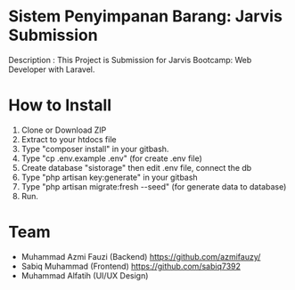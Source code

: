 Sistem Penyimpanan Barang: Jarvis Submission
=======
Description :
This Project is Submission for Jarvis Bootcamp: Web Developer with Laravel.

# How to Install #
1. Clone or Download ZIP
2. Extract to your htdocs file
3. Type "composer install" in your gitbash.
4. Type "cp .env.example .env" (for create .env file)
5. Create database "sistorage" then edit .env file, connect the db
6. Type "php artisan key:generate" in your gitbash
7. Type "php artisan migrate:fresh --seed" (for generate data to database)
8. Run.

# Team #
- Muhammad Azmi Fauzi (Backend) https://github.com/azmifauzy/
- Sabiq Muhammad (Frontend) https://github.com/sabiq7392
- Muhammad Alfatih (UI/UX Design)
